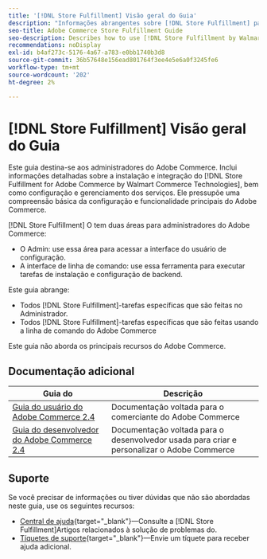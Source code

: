 ```yaml
---
title: '[!DNL Store Fulfillment] Visão geral do Guia'
description: "Informações abrangentes sobre [!DNL Store Fulfillment] para administradores do Adobe Commerce, incluindo instalação e integração."
seo-title: Adobe Commerce Store Fulfillment Guide
seo-description: Describes how to use [!DNL Store Fulfillment by Walmart Commerce Technologies] services with Adobe Commerce.
recommendations: noDisplay
exl-id: b4af273c-5176-4a67-a783-e0bb1740b3d8
source-git-commit: 36b57648e156ead801764f3ee4e5e6a0f3245fe6
workflow-type: tm+mt
source-wordcount: '202'
ht-degree: 2%

---
```


# [!DNL Store Fulfillment] Visão geral do Guia

Este guia destina-se aos administradores do Adobe Commerce. Inclui informações detalhadas sobre a instalação e integração do [!DNL Store Fulfillment for Adobe Commerce by Walmart Commerce Technologies], bem como configuração e gerenciamento dos serviços. Ele pressupõe uma compreensão básica da configuração e funcionalidade principais do Adobe Commerce.

[!DNL Store Fulfillment] O tem duas áreas para administradores do Adobe Commerce:

* O Admin: use essa área para acessar a interface do usuário de configuração.
* A interface de linha de comando: use essa ferramenta para executar tarefas de instalação e configuração de backend.

Este guia abrange:

* Todos [!DNL Store Fulfillment]-tarefas específicas que são feitas no Administrador.
* Todos [!DNL Store Fulfillment]-tarefas específicas que são feitas usando a linha de comando do Adobe Commerce

Este guia não aborda os principais recursos do Adobe Commerce.

## Documentação adicional

| Guia do  | Descrição |
|-----------------------------------------------------------------------|----------------------------------------------------------------------------|
| [Guia do usuário do Adobe Commerce 2.4](https://docs.magento.com/user-guide/) | Documentação voltada para o comerciante do Adobe Commerce |
| [Guia do desenvolvedor do Adobe Commerce 2.4](https://devdocs.magento.com/) | Documentação voltada para o desenvolvedor usada para criar e personalizar o Adobe Commerce |

## Suporte

Se você precisar de informações ou tiver dúvidas que não são abordadas neste guia, use os seguintes recursos:

* [Central de ajuda](https://experienceleague.adobe.com/docs/commerce-knowledge-base/kb/help-center-guide/magento-help-center-user-guide.html#submit-ticket){target="_blank"}—Consulte a [!DNL Store Fulfillment]Artigos relacionados à solução de problemas do.
* [Tíquetes de suporte](https://experienceleague.adobe.com/docs/commerce-knowledge-base/kb/help-center-guide/magento-help-center-user-guide.html#submit-ticket){target="_blank"}—Envie um tíquete para receber ajuda adicional.
